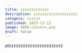 ```yaml
---
title: zzzzzzzzzzzzz
description: zzzzzzzzzzzzzzzzzzzz
category: zzzzzz
published: 2023-12-12
image: 4809-concern.png
draft: false
---
```

p﻿lzzzzzzzzzzzzzzzzzzzzzzz